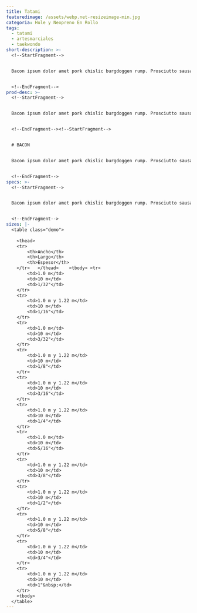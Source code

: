 ```yaml
---
title: Tatami
featuredimage: /assets/webp.net-resizeimage-min.jpg
categoria: Hule y Neopreno En Rollo
tags:
  - tatami
  - artesmarciales
  - taekwondo
short-description: >-
  <!--StartFragment-->


  Bacon ipsum dolor amet pork chislic burgdoggen rump. Prosciutto sausage chuck meatloaf spare ribs tri-tip pancetta venison pig leberkas buffalo ground round brisket t-bone landjaeger. Tongue doner tenderloin filet mignon tail. Shank chicken salami, chuck kevin buffalo bresaola tongue beef landjaeger. Porchetta pork chop turducken tongue. Tongue pancetta corned beef pig, cupim ribeye jowl bacon.


  <!--EndFragment-->
prod-desc: >-
  <!--StartFragment-->


  Bacon ipsum dolor amet pork chislic burgdoggen rump. Prosciutto sausage chuck meatloaf spare ribs tri-tip pancetta venison pig leberkas buffalo ground round brisket t-bone landjaeger. Tongue doner tenderloin filet mignon tail. Shank chicken salami, chuck kevin buffalo bresaola tongue beef landjaeger. Porchetta pork chop turducken tongue. **Tongue pancetta corned beef pig, cupim ribeye jowl bacon.**


  <!--EndFragment--><!--StartFragment-->


  # BACON


  Bacon ipsum dolor amet pork chislic burgdoggen rump. Prosciutto sausage chuck meatloaf spare ribs tri-tip pancetta venison pig leberkas buffalo ground round brisket t-bone landjaeger. Tongue doner tenderloin filet mignon tail. Shank chicken salami, chuck kevin buffalo bresaola tongue beef landjaeger. Porchetta pork chop turducken tongue. Tongue pancetta corned beef pig, cupim ribeye jowl bacon.


  <!--EndFragment-->
specs: >-
  <!--StartFragment-->


  Bacon ipsum dolor amet pork chislic burgdoggen rump. Prosciutto sausage chuck meatloaf spare ribs tri-tip pancetta venison pig leberkas buffalo ground round brisket t-bone landjaeger. Tongue doner tenderloin filet mignon tail. Shank chicken salami, chuck kevin buffalo bresaola tongue beef landjaeger. Porchetta pork chop turducken tongue. Tongue pancetta corned beef pig, cupim ribeye jowl bacon.


  <!--EndFragment-->
sizes: |-
  <table class="demo">
  	
  	<thead>
  	<tr>
  		<th>Ancho</th>
  		<th>Largo</th>
  		<th>Espesor</th>
  	</tr>	</thead>	<tbody>	<tr>
  		<td>1.0 m</td>
  		<td>10 m</td>
  		<td>1/32"</td>
  	</tr>
  	<tr>
  		<td>1.0 m y 1.22 m</td>
  		<td>10 m</td>
  		<td>1/16"</td>
  	</tr>
  	<tr>
  		<td>1.0 m</td>
  		<td>10 m</td>
  		<td>3/32"</td>
  	</tr>
  	<tr>
  		<td>1.0 m y 1.22 m</td>
  		<td>10 m</td>
  		<td>1/8"</td>
  	</tr>
  	<tr>
  		<td>1.0 m y 1.22 m</td>
  		<td>10 m</td>
  		<td>3/16"</td>
  	</tr>
  	<tr>
  		<td>1.0 m y 1.22 m</td>
  		<td>10 m</td>
  		<td>1/4"</td>
  	</tr>
  	<tr>
  		<td>1.0 m</td>
  		<td>10 m</td>
  		<td>5/16"</td>
  	</tr>
  	<tr>
  		<td>1.0 m y 1.22 m</td>
  		<td>10 m</td>
  		<td>3/8"</td>
  	</tr>
  	<tr>
  		<td>1.0 m y 1.22 m</td>
  		<td>10 m</td>
  		<td>1/2"</td>
  	</tr>
  	<tr>
  		<td>1.0 m y 1.22 m</td>
  		<td>10 m</td>
  		<td>5/8"</td>
  	</tr>
  	<tr>
  		<td>1.0 m y 1.22 m</td>
  		<td>10 m</td>
  		<td>3/4"</td>
  	</tr>
  	<tr>
  		<td>1.0 m y 1.22 m</td>
  		<td>10 m</td>
  		<td>1"&nbsp;</td>
  	</tr>
  	<tbody>
  </table>
---
```

